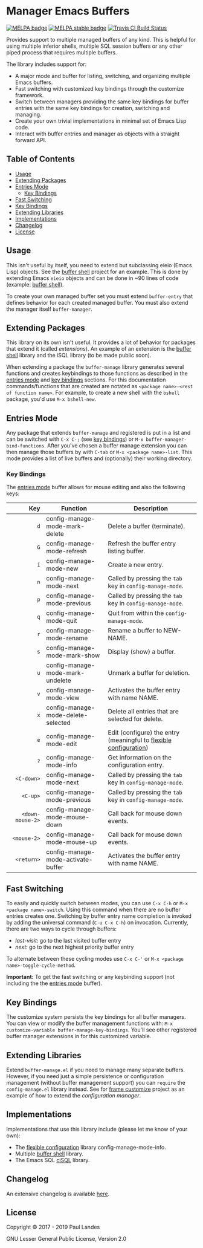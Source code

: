 # Manager Emacs Buffers

[![MELPA badge][melpa-badge]][melpa-link]
[![MELPA stable badge][melpa-stable-badge]][melpa-stable-link]
[![Travis CI Build Status][travis-badge]][travis-link]

Provides support to multiple managed buffers of any kind.  This is helpful for
using multiple inferior shells, multiple SQL session buffers or any other piped
process that requires multiple buffers.

The library includes support for:
* A major mode and buffer for listing, switching, and organizing multiple Emacs
  buffers.
* Fast switching with customized key bindings through the customize framework.
* Switch between managers providing the same key bindings for buffer entries
  with the same key bindings for creation, switching and managing.
* Create your own trivial implementations in minimal set of Emacs Lisp code.
* Interact with buffer entries and manager as objects with a straight forward
  API.

<!-- markdown-toc start - Don't edit this section. Run M-x markdown-toc-refresh-toc -->
## Table of Contents

- [Usage](#usage)
- [Extending Packages](#extending-packages)
- [Entries Mode](#entries-mode)
    - [Key Bindings](#key-bindings)
- [Fast Switching](#fast-switching)
- [Key Bindings](#key-bindings-1)
- [Extending Libraries](#extending-libraries)
- [Implementations](#implementations)
- [Changelog](#changelog)
- [License](#license)

<!-- markdown-toc end -->


## Usage

This isn't useful by itself, you need to extend but subclassing eieio (Emacs
Lisp) objects.  See the [buffer shell] project for an example.  This is done by
extending Emacs `eieio` objects and can be done in ~90 lines of code (example:
[buffer shell]).

To create your own managed buffer set you must extend `buffer-entry` that
defines behavior for each created managed buffer.  You must also extend the
manager itself `buffer-manager`.


## Extending Packages

This library on its own isn't useful.  It provides a lot of behavior for
packages that extend it (called *extensions*).  An example of an extension is
the [buffer shell] library and the iSQL library (to be made public soon).

When extending a package the `buffer-manage` library generates several
functions and creates keybindings to those functions as described in the
[entries mode] and [key bindings] sections.  For this documentation
commands/functions that are created are notated as `<package name>-<rest of
function name>`.  For example, to create a new shell with the `bshell` package,
you'd use `M-x bshell-new`.


## Entries Mode

Any package that extends `buffer-manage` and registered is put in a list and
can be switched with `C-x C-;` (see [key bindings]) or `M-x
buffer-manager-bind-functions`.  After you've chosen a buffer manage extension
you can then manage those buffers by with `C-tab` or `M-x <package name>-list`.
This mode provides a list of live buffers and (optionally) their working
directory.


### Key Bindings

The [entries mode] buffer allows for mouse editing and also the following keys:

|              Key | Function                           | Description                                                         |
|-----------------:|------------------------------------|---------------------------------------------------------------------|
|              `d` | config-manage-mode-mark-delete     | Delete a buffer (terminate).                                        |
|              `G` | config-manage-mode-refresh         | Refresh the buffer entry listing buffer.                            |
|              `i` | config-manage-mode-new             | Create a new entry.                                                 |
|              `n` | config-manage-mode-next            | Called by pressing the `tab` key in `config-manage-mode`.           |
|              `p` | config-manage-mode-previous        | Called by pressing the `tab` key in `config-manage-mode`.           |
|              `q` | config-manage-mode-quit            | Quit from within the `config-manage-mode`.                          |
|              `r` | config-manage-mode-rename          | Rename a buffer to NEW-NAME.                                        |
|              `s` | config-manage-mode-mark-show       | Display (show) a buffer.                                            |
|              `u` | config-manage-mode-mark-undelete   | Unmark a buffer for deletion.                                       |
|              `v` | config-manage-mode-view            | Activates the buffer entry with name NAME.                          |
|              `x` | config-manage-mode-delete-selected | Delete all entries that are selected for delete.                    |
|              `e` | config-manage-mode-edit            | Edit (configure) the entry (meaningful to [flexible configuration]) |
|              `?` | config-manage-mode-info            | Get information on the configuration entry.                         |
|       `<C-down>` | config-manage-mode-next            | Called by pressing the `tab` key in `config-manage-mode`.           |
|         `<C-up>` | config-manage-mode-previous        | Called by pressing the `tab` key in `config-manage-mode`.           |
| `<down-mouse-2>` | config-manage-mode-mouse-down      | Call back for mouse down events.                                    |
|      `<mouse-2>` | config-manage-mode-mouse-up        | Call back for mouse down events.                                    |
|       `<return>` | config-manage-mode-activate-buffer | Activates the buffer entry with name NAME.                          |


## Fast Switching

To easily and quickly switch between modes, you can use `C-x C-h` or `M-x
<package name>-switch`.  Using this command when there are no buffer entries
creates one.  Switching by buffer entry name completion is invoked by adding
the universal command (`C-u C-x C-h`) on invocation.  Currently, there are two
ways to cycle through buffers:
* *last-visit*: go to the last visited buffer entry
* *next*: go to the next highest priority buffer entry

To alternate between these cycling modes use `C-x C-'` or `M-x <package
name>-toggle-cycle-method`.

**Important:** To get the fast switching or any keybinding support (not
including the the [entries mode] buffer).


## Key Bindings

The customize system persists the key bindings for all buffer managers.  You
can view or modify the buffer management functions with: `M-x
customize-variable buffer-manage-key-bindings`.  You'll see other registered
buffer manager extensions in for this customized variable.


## Extending Libraries

Extend `buffer-manage.el` if you need to manage many separate buffers.
However, if you need just a simple persistence or configuration management
(without buffer management support) you can `require` the `config-manage.el`
library instead.  See for [frame customize] project as an example of how to
extend the *configuration manager*.


## Implementations

Implementations that use this library include (please let me know of your own):

* The [flexible configuration] library config-manage-mode-info.
* Multiple [buffer shell] library.
* The Emacs SQL [ciSQL](https://github.com/plandes/cisql) library.


## Changelog

An extensive changelog is available [here](CHANGELOG.md).


## License

Copyright © 2017 - 2019 Paul Landes

GNU Lesser General Public License, Version 2.0


<!-- links -->

[entries mode]: #entries-mode
[buffer shell]: https://github.com/plandes/bshell
[key bindings]: #key-bindings
[frame customize]: https://github.com/plandes/frame-customize
[flexible configuration]: https://github.com/plandes/flex-compile

[melpa-link]: https://melpa.org/#/buffer-manage
[melpa-stable-link]: https://stable.melpa.org/#/buffer-manage
[melpa-badge]: https://melpa.org/packages/buffer-manage-badge.svg
[melpa-stable-badge]: https://stable.melpa.org/packages/buffer-manage-badge.svg
[travis-link]: https://travis-ci.org/plandes/buffer-manage
[travis-badge]: https://travis-ci.org/plandes/buffer-manage.svg?branch=master
